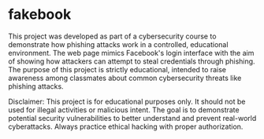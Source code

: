 # fakebook
This project was developed as part of a cybersecurity course to demonstrate how phishing attacks work in a controlled, educational environment. The web page mimics Facebook's login interface with the aim of showing how attackers can attempt to steal credentials through phishing. The purpose of this project is strictly educational, intended to raise awareness among classmates about common cybersecurity threats like phishing attacks.

Disclaimer: This project is for educational purposes only. It should not be used for illegal activities or malicious intent. The goal is to demonstrate potential security vulnerabilities to better understand and prevent real-world cyberattacks. Always practice ethical hacking with proper authorization.
